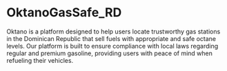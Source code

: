 # OktanoGasSafe_RD
Oktano is a platform designed to help users locate trustworthy gas stations in the Dominican Republic that sell fuels with appropriate and safe octane levels. Our platform is built to ensure compliance with local laws regarding regular and premium gasoline, providing users with peace of mind when refueling their vehicles.
